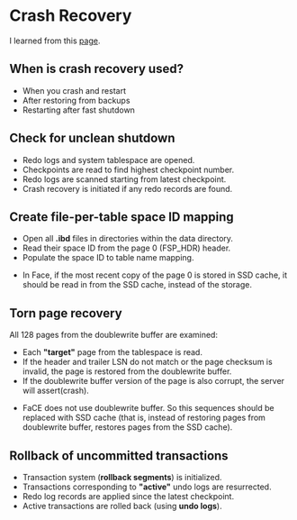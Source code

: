 # Crash Recovery

I learned from this [page](https://www.percona.com/live/mysql-conference-2014/sites/default/files/slides/InnoDB%20-%20A%20journey%20to%20the%20core%20II.pdf).

## When is crash recovery used?

- When you crash and restart
- After restoring from backups
- Restarting after fast shutdown

## Check for unclean shutdown

- Redo logs and system tablespace are opened.
- Checkpoints are read to find highest checkpoint number.
- Redo logs are scanned starting from latest checkpoint.
- Crash recovery is initiated if any redo records are found.

## Create file-per-table space ID mapping

- Open all **.ibd** files in directories within the data directory.
- Read their space ID from the page 0 (FSP_HDR) header.
- Populate the space ID to table name mapping.

* In Face, if the most recent copy of the page 0 is stored in SSD cache, it should be read in from the SSD cache, instead of the storage.

## Torn page recovery

All 128 pages from the doublewrite buffer are examined:

- Each **"target"** page from the tablespace is read.
- If the header and trailer LSN do not match or the page checksum is invalid, the page is restored from the doublewrite buffer.
- If the doublewrite buffer version of the page is also corrupt, the server will assert(crash).

* FaCE does not use doublewrite buffer. So this sequences should be replaced with SSD cache (that is, instead of restoring pages from doublewrite buffer, restores pages from the SSD cache).

## Rollback of uncommitted transactions

- Transaction system (**rollback segments**) is initialized.
- Transactions corresponding to **"active"** undo logs are resurrected.
- Redo log records are applied since the latest checkpoint.
- Active transactions are rolled back (using **undo logs**).
